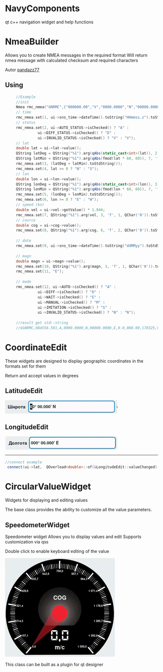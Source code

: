 # NavyComponents
qt c++ navigation widget and help functions


# NmeaBuilder 

Allows you to create NMEA messages in the required format
Will return nmea message with calculated checksum and required characters

Autor [pandazz77](https://github.com/pandazz77)

## Using

```c++
     //Example
     //init
     Nmea rmc_nmea("GNRMC",{"000000.00","V","0000.0000","N","00000.0000","E","0.0","0.0","000000","","","N"});
     // time
     rmc_nmea.set(1, ui->sns_time->dateTime().toString("HHmmss.z").toStdString());
     // status
     rmc_nmea.set(2, ui->AUTO_STATUS->isChecked() ? "A" :
               ui->DIFF_STATUS->isChecked() ? "D" :
               ui->INVALID_STATUS->isChecked() ? "V" : "V");
     // lat
     double lat = ui->lat->value();
     QString latDeg = QString("%1").arg(qAbs(static_cast<int>(lat)), 2, 10, QChar('0'));
     QString latMin = QString("%1").arg(qAbs(fmod(lat * 60, 60)), 7, 'f', 4, QChar('0'));
     rmc_nmea.set(3, (latDeg + latMin).toStdString());
     rmc_nmea.set(4, lat >= 0 ? "N" : "S");
     // lon
     double lon = ui->lon->value();
     QString lonDeg = QString("%1").arg(qAbs(static_cast<int>(lon)), 3, 10, QChar('0'));
     QString lonMin = QString("%1").arg(qAbs(fmod(lon * 60, 60)), 7, 'f', 4, QChar('0'));
     rmc_nmea.set(5, (lonDeg + lonMin).toStdString());
     rmc_nmea.set(6, lon >= 0 ? "E" : "W");
     // speed (kn)
     double vel = ui->vel->getValue() * 1.944;
     rmc_nmea.set(7, QString("%1").arg(vel, 3, 'f', 1, QChar('0')).toStdString());
     // cource
     double cog = ui->cog->value();
     rmc_nmea.set(8, QString("%1").arg(cog, 6, 'f', 2, QChar('0')).toStdString());

     // date
     rmc_nmea.set(9, ui->sns_time->dateTime().toString("ddMMyy").toStdString());

     // magn
     double magn = ui->magn->value();
     rmc_nmea.set(10, QString("%1").arg(magn, 3, 'f', 1, QChar('0')).toStdString());
     rmc_nmea.set(11, "E");

     // mode
     rmc_nmea.set(12, ui->AUTO->isChecked() ? "A" :
               ui->DIFF->isChecked() ? "D" :
               ui->WAIT->isChecked() ? "E" :
               ui->MANUAL->isChecked() ? "M" :
               ui->IMITATION->isChecked() ? "S" :
               ui->INVALID_STATUS->isChecked() ? "N" : "N");

     //result get std::string
     //$GNRMC,084556.501,A,0000.0000,N,00000.0000,E,0.0,000.00,170325,0.0,E,A*27
```

# CoordinateEdit
These widgets are designed to display geographic coordinates in the formats set for them

Return and accept values ​​in degrees

## LatitudeEdit
![lat](./gitRes/lat.gif)

## LongitudeEdit
![lon](./gitRes/lon.gif)

---

```c++
//connect example
 connect(ui->lat,  QOverload<double>::of(&LongitudeEdit::valueChanged), ...);
```

# CircularValueWidget
Widgets for displaying and editing values

The base class provides the ability to customize all the value parameters.

## SpeedometerWidget
Speedometer widget
Allows you to display values ​​and edit
Supports customization via qss

Double click to enable keyboard editing of the value

![lon](./gitRes/speed.gif)

This class can be built as a plugin for qt designer